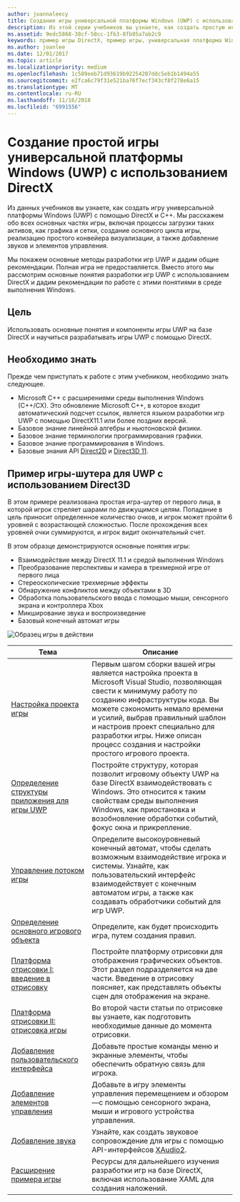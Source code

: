 ```yaml
---
author: joannaleecy
title: Создание игры универсальной платформы Windows (UWP) с использованием DirectX
description: Из этой серии учебников вы узнаете, как создать простую игру для универсальной платформы Windows (UWP) с использованием DirectX и C++.
ms.assetid: 9edc5868-38cf-58cc-1fb3-8fb85a7ab2c9
keywords: пример игры DirectX, пример игры, универсальная платформа Windows (UWP), игра Direct3D 11
ms.author: joanlee
ms.date: 12/01/2017
ms.topic: article
ms.localizationpriority: medium
ms.openlocfilehash: 1c589eeb71d93619b92254207ddc5eb1b1494a55
ms.sourcegitcommit: e2fca6c79f31e521ba76f7ecf343cf8f278e6a15
ms.translationtype: MT
ms.contentlocale: ru-RU
ms.lasthandoff: 11/16/2018
ms.locfileid: "6991556"
---
```

# <a name="create-a-simple-universal-windows-platform-uwp-game-with-directx"></a>Создание простой игры универсальной платформы Windows (UWP) с использованием DirectX

Из данных учебников вы узнаете, как создать игру универсальной платформы Windows (UWP) с помощью DirectX и C++. Мы расскажем обо всех основных частях игры, включая процессы загрузки таких активов, как графика и сетки, создание основного цикла игры, реализацию простого конвейера визуализации, а также добавление звуков и элементов управления.

Мы покажем основные методы разработки игр UWP и дадим общие рекомендации. Полная игра не предоставляется. Вместо этого мы рассмотрим основные понятия разработки игр UWP с использованием DirectX и дадим рекомендации по работе с этими понятиями в среде выполнения Windows.

## <a name="objective"></a>Цель

Использовать основные понятия и компоненты игры UWP на базе DirectX и научиться разрабатывать игры UWP с помощью DirectX.

## <a name="what-you-need-to-know-before-starting"></a>Необходимо знать


Прежде чем приступать к работе с этим учебником, необходимо знать следующее.

-   Microsoft C++ с расширениями среды выполнения Windows (C++/CX). Это обновление Microsoft C++, в которое входит автоматический подсчет ссылок, является языком разработки игр UWP с помощью DirectX11.1 или более поздних версий.
-   Базовое знание линейной алгебры и ньютоновской физики.
-   Базовое знание терминологии программирования графики.
-   Базовое знание программирования в Windows.
-   Базовые знания API [Direct2D](https://msdn.microsoft.com/library/windows/apps/dd370990.aspx) и [Direct3D 11](https://msdn.microsoft.com/library/windows/desktop/hh404569).

##  <a name="direct3d-uwp-shooting-game-sample"></a>Пример игры-шутера для UWP с использованием Direct3D


В этом примере реализована простая игра-шутер от первого лица, в которой игрок стреляет шарами по движущимся целям. Попадание в цель приносит определенное количество очков, и игрок может пройти 6 уровней с возрастающей сложностью. После прохождения всех уровней очки суммируются, и игрок видит окончательный счет.

В этом образце демонстрируются основные понятия игры:

-   Взаимодействие между DirectX 11.1 и средой выполнения Windows
-   Преобразование перспективы и камера в трехмерной игре от первого лица
-   Стереоскопические трехмерные эффекты
-   Обнаружение конфликтов между объектами в 3D
-   Обработка пользовательского ввода с помощью мыши, сенсорного экрана и контроллера Xbox
-   Микширование звука и воспроизведение
-   Базовый конечный автомат игры

![Образец игры в действии](images/simple-dx-game-overview.png)

| Тема | Описание |
|-------|-------------|
|[Настройка проекта игры](tutorial--setting-up-the-games-infrastructure.md) | Первым шагом сборки вашей игры является настройка проекта в Microsoft Visual Studio, позволяющая свести к минимуму работу по созданию инфраструктуры кода. Вы можете сэкономить немало времени и усилий, выбрав правильный шаблон и настроив проект специально для разработки игры. Ниже описан процесс создания и настройки простого игрового проекта. |
| [Определение структуры приложения для игры UWP](tutorial--building-the-games-uwp-app-framework.md) | Постройте структуру, которая позволит игровому объекту UWP на базе DirectX взаимодействовать с Windows. Это относится к таким свойствам среды выполнения Windows, как приостановка и возобновление обработки событий, фокус окна и прикрепление.  |
| [Управление потоком игры](tutorial-game-flow-management.md) | Определите высокоуровневый конечный автомат, чтобы сделать возможным взаимодействие игрока и системы. Узнайте, как пользовательский интерфейс взаимодействует с конечным автоматом игры, а также как создавать обработчики событий для игр UWP. |
| [Определение основного игрового объекта](tutorial--defining-the-main-game-loop.md) | Определите, как будет происходить игра, путем создания правил. |
| [Платформа отрисовки I: введение в отрисовку](tutorial--assembling-the-rendering-pipeline.md) | Постройте платформу отрисовки для отображения графических объектов. Этот раздел подразделяется на две части. Введение в отрисовку поясняет, как представлять объекты сцен для отображения на экране. |
| [Платформа отрисовки II: отрисовка игры](tutorial-game-rendering.md) | Во второй части статьи по отрисовке вы узнаете, как подготовить необходимые данные до момента отрисовки. |
| [Добавление пользовательского интерфейса](tutorial--adding-a-user-interface.md) | Добавьте простые команды меню и экранные элементы, чтобы обеспечить обратную связь для игрока. |
| [Добавление элементов управления](tutorial--adding-controls.md) | Добавьте в игру элементы управления перемещением и обзором &mdash;с помощью сенсорного экрана, мыши и игрового устройства управления. |
| [Добавление звука](tutorial--adding-sound.md) | Узнайте, как создать звуковое сопровождение для игры с помощью API-интерфейсов [XAudio2](https://msdn.microsoft.com/library/windows/desktop/ee415813). |
| [Расширение примера игры](tutorial-resources.md) | Ресурсы для дальнейшего изучения разработки игр на базе DirectX, включая использование XAML для создания наложений. |